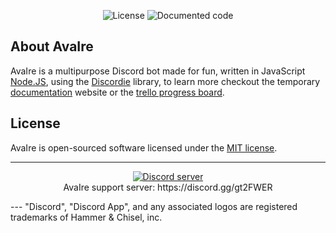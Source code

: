 <p align="center">
<img src="https://img.shields.io/badge/license-MIT-4A8F80.svg" alt="License">
<img src="https://avairebot.com/assets/img/documentation.svg" alt="Documented code">
</p>

## About AvaIre

AvaIre is a multipurpose Discord bot made for fun, written in JavaScript [Node.JS](https://nodejs.org), using the [Discordie](https://qeled.github.io/discordie) library, to learn more checkout the temporary [documentation](https://avairebot.com/) website or the [trello progress board](https://trello.com/b/QgnuHY9g).

## License

AvaIre is open-sourced software licensed under the [MIT license](http://opensource.org/licenses/MIT).

---

<p align="center">
  <a href="https://discord.gg/gt2FWER"><img src="https://discordapp.com/api/guilds/284083636368834561/widget.png?style=banner2" alt="Discord server"></a>
  <br>AvaIre support server: https://discord.gg/gt2FWER
</p>
---
"Discord", "Discord App", and any associated logos are registered trademarks of Hammer & Chisel, inc.
